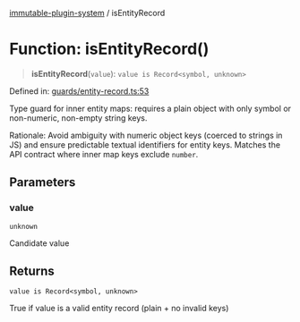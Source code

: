 [immutable-plugin-system](../README.md) / isEntityRecord

# Function: isEntityRecord()

> **isEntityRecord**(`value`): `value is Record<symbol, unknown>`

Defined in: [guards/entity-record.ts:53](https://github.com/agladysh/immutable-plugin-system/blob/main/src/guards/entity-record.ts#L53)

Type guard for inner entity maps: requires a plain object with only symbol or
non-numeric, non-empty string keys.

Rationale: Avoid ambiguity with numeric object keys (coerced to strings in JS)
and ensure predictable textual identifiers for entity keys. Matches the API
contract where inner map keys exclude `number`.

## Parameters

### value

`unknown`

Candidate value

## Returns

`value is Record<symbol, unknown>`

True if value is a valid entity record (plain + no invalid keys)
